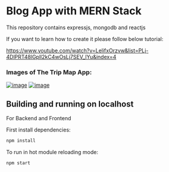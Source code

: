 # Blog App with MERN Stack

This repository contains expressjs, mongodb and reactjs


If you want to learn how to create it please follow below tutorial:

https://www.youtube.com/watch?v=LelifxOrzvw&list=PLj-4DlPRT48lGpll2kC4wOsLj7SEV_lYu&index=4

### Images of The Trip Map App:

[![image](https://www.linkpicture.com/q/Adsız_45.png)](https://www.linkpicture.com/view.php?img=LPic6228a611215e01117643694)
[![image](https://www.linkpicture.com/q/Adsız2_2.png)](https://www.linkpicture.com/view.php?img=LPic6228a6758ed6e1130442523)


## Building and running on localhost

For Backend and Frontend 

First install dependencies:

```sh
npm install
```

To run in hot module reloading mode:

```sh
npm start
```
